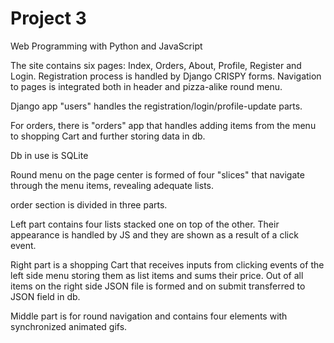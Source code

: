 # Project 3

Web Programming with Python and JavaScript

The site contains six pages: Index, Orders, About, Profile, Register and Login. Registration process is handled by Django CRISPY forms. Navigation to pages is integrated both in header and pizza-alike round menu. 

Django app "users" handles the registration/login/profile-update parts.

For orders, there is "orders" app that handles adding items from the menu to shopping Cart and further storing data in db.

Db in use is SQLite

Round menu on the page center is formed of four "slices" that navigate through the menu items, revealing adequate lists.

order section is divided in three parts.

Left part contains four lists stacked one on top of the other. Their appearance is handled by JS and they are shown as a result of a click event.

Right part is a shopping Cart that receives inputs from clicking events of the left side menu storing them as list items and sums their price. Out of all items on the right side JSON file is formed and on submit transferred to JSON field in db.

Middle part is for round navigation and contains four elements with synchronized animated gifs.






